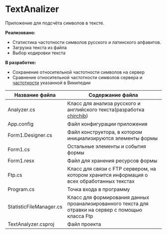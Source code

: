 # TextAnalizer
Приложение для подсчёта символов в тексте.

**Реализовано:**
* Статистика частотности символов русского и латинского алфавитов.
* Загрузка текста из файла
* Выбор кодировки текста

**В разработке:**
* Сохранение относительной частотности символов на сервер
* Сравнение относительной частотности символов сервера и [частотности](https://ru.wikipedia.org/wiki/%D0%A7%D0%B0%D1%81%D1%82%D0%BE%D1%82%D0%BD%D0%BE%D1%81%D1%82%D1%8C) указанной в Википедии

Название файла            | Содержание файла
--------------------------|-----------------------
Analyzer.cs               | Класс для анализа русского и английского текста(разработка [chirchib](https://github.com/chirchib))
App.config                | Файл конфигурации приложения
Form1.Designer.cs         | Файл конструктора, в котором инициализируются элементы формы
Form1.cs                  | Остальные элементы и события формы
Form1.resx                | Файл для хранения ресурсов формы
Ftp.cs                    | Класс для связи с FTP сервером, на котором хранится информация о всех обработанных текстах
Program.cs                | Точка входа в программу
StatisticFileManager.cs   | Класс для формирования данных проанализированного текста для отравки на сервер с помощью класса Ftp
TextAnalyzer.csproj       | Файл проекта
